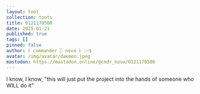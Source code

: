 ```yaml
---
layout: toot
collection: toots
title: 0121170500
date: 2025-01-21
published: true
tags: []
pinned: false
author: ⸸ commander ░ nova ⸸ :~$
avatar: /img/avatar/daemon.jpeg
mastodon: https://mastodon.online/@cmdr_nova/0121170500
---
```


I know, I know, "this will just put the project into the hands of someone who WILL do it"
